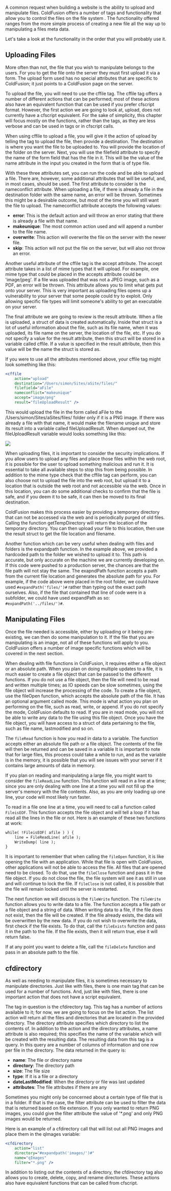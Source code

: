 A common request when building a website is the ability to upload and
manipulate files. ColdFusion offers a number of tags and functionality
that allow you to control the files on the file system . The
functionality offered ranges from the more simple process of creating a
new file all the way up to manipulating a files meta data.

Let's take a look at the functionality in the order that you will
probably use it.

## Uploading Files

More often than not, the file that you wish to manipulate belongs to the
users. For you to get the file onto the server they must first upload it
via a form. The upload form used has no special attributes that are
specific to ColdFusion; it just points to a ColdFusion page on the
server.

To upload the file, you will need to use the cffile tag. The cffile tag
offers a number of different actions that can be performed; most of
these actions also have an equivalent function that can be used if you
prefer cfscript format. However, the first action we are going to look
at, upload, does not currently have a cfscript equivalent. For the sake
of simplicity, this chapter will focus mostly on the functions, rather
than the tags, as they are less verbose and can be used in tags or in
cfscript calls.

When using cffile to upload a file, you will give it the action of
upload by telling the tag to upload the file, then provide a
destination. The destination is where you want the file to be uploaded
to. You will provide the location of the folder on the server. Next, you
will use the filefield attribute to specify the name of the form field
that has the file in it. This will be the value of the name attribute in
the input you created in the form that is of type file.

With these three attributes set, you can run the code and be able to
upload a file. There are, however, some additional attributes that will
be useful, and, in most cases, should be used. The first attribute to
consider is the nameconflict attribute. When uploading a file, if there
is already a file in the destination folder with the same name, an error
will be thrown. Sometimes this might be a desirable outcome, but most of
the time you will still want the file to upload. The nameconflict
attribute accepts the following values:

- **error**: This is the default action and will throw an error stating that there is already a file with that name.
- **makeunique**: The most common action used and will append a number to the file name.
- **overwrite**: This action will overwrite the file on the server with the newer file.
- **skip**: This action will not put the file on the server, but will also not throw an error.

Another useful attribute of the cffile tag is the accept attribute. The
accept attribute takes in a list of mime types that it will upload. For
example, one mime type that could be placed in the accepts attribute
could be 'image/jpeg'. If a file was uploaded that was not a JPEG image,
such as a PDF, an error will be thrown. This attribute allows you to
limit what gets put onto your server. This is very important as
uploading files opens up a vulnerability to your server that some people
could try to exploit. Only allowing specific file types will limit
someone's ability to get an executable on your server.

The final attribute we are going to review is the result attribute. When
a file is uploaded, a struct of data is created automatically. Inside
that struct is a lot of useful information about the file, such as its
file name, when it was uploaded, its file name on the server, the
location of the file, etc. If you do not specify a value for the result
attribute, then this struct will be stored in a variable called cffile.
If a value is specified in the result attribute, then this value will be
the name the struct is stored as.

If you were to use all the attributes mentioned above, your cffile tag
might look something like this:

```cfml
<cffile
    action="upload"
    destination="/Users/simon/Sites/aSite/files/"
    filefield="aFile"
    nameconflict="makeunique"
    accept="image/png"
    result="fileUploadResult" />
```

This would upload the file in the form called aFile to the
/Users/simon/Sites/aSites/files/ folder only if it is a PNG image. If
there was already a file with that name, it would make the filename
unique and store its result into a variable called fileUploadResult.
When dumped out, the fileUploadResult variable would looks something
like this:

![](/assets/img/filemanipulation_file_upload_dump.png)

When uploading files, it is important to consider the security
implications. If you allow users to upload any files and place those
files within the web root, it is possible for the user to upload
something malicious and run it. It is essential to take all available
steps to stop this from being possible. In addition to the mime type
check that the cffile tag can perform, you can also choose not to upload
the file into the web root, but upload it to a location that is outside
the web root and not accessible via the web. Once in this location, you
can do some additional checks to confirm that the file is safe, and if
you deem it to be safe, it can then be moved to its final destination.

ColdFusion makes this process easier by providing a temporary directory
that can not be accessed via the web and is periodically purged of old
files. Calling the function getTempDirectory will return the location of
the temporary directory. You can then upload your file to this location,
then use the result struct to get the file location and filename.

Another function which can be very useful when dealing with files and
folders is the expandpath function. In the example above, we provided a
hardcoded path to the folder we wished to upload it to. This path is
accurate, but only accurate on the machine we are currently developing
on. If this code were pushed to a production server, the chances are
that the file path will not stay the same. The exapndPath function
accepts a path from the current file location and generates the absolute
path for you. For example, if the code above were placed in the root
folder, we could have used `#expandPath('files/')#` rather than typing
out the exact path ourselves. Also, if the file that contained that line
of code were in a subfolder, we could have used expandPath as so:
`#expandPath('../files/')#`.

## Manipulating Files

Once the file needed is accessible, either by uploading or it being
pre-existing, we can then do some manipulation to it. If the file that
you are manipulating is an image, not all of these functions will apply
to you. ColdFusion offers a number of image specific functions which
will be covered in the next section.

When dealing with file functions in ColdFusion, it requires either a
file object or an absolute path. When you plan on doing multiple updates
to a file, it is much easier to create a file object that can be passed
to the different functions. If you do not use a file object, then the
file will need to be read and written multiple times; as IO speeds can
be slow sometimes, using the file object will increase the processing of
the code. To create a file object, use the fileOpen function, which
accepts the absolute path of the file. It has an optional argument
called mode. This mode is what action you plan on performing on the
file, such as read, write, or append. If you do not specify the mode,
ColdFusion defaults to read. If you are in read mode, you will not be
able to write any data to the file using this file object. Once you have
the file object, you will have access to a struct of data pertaining to
the file, such as file name, lastmodified and so on.

The `fileRead` function is how you read in data to a variable. The
function accepts either an absolute file path or a file object. The
contents of the file will then be returned and can be saved in a
variable It is important to note that for large files, this process
could take a while to run, and as the variable is in the memory, it is
possible that you will see issues with your server if it contains large
amounts of data in memory.

If you plan on reading and manipulating a large file, you might want to
consider the `fileReadLine` function. This function will read in a line at
a time; since you are only dealing with one line at a time you will not
fill up the server's memory with the file contents. Also, as you are
only loading up one line, your code will most likely run faster.

To read in a file one line at a time, you will need to call a function
called `FileisEOF`. This function accepts the file object and will tell a
loop if it has read all the lines in the file or not. Here is an example
of these two functions at work:

```cfml
while( !FileisEOF( afile ) ) {
    line = FileReadLine( afile );
    WriteDump( line );
}
```

It is important to remember that when calling the `fileOpen` function, it
is like opening the file with an application. While that file is open
with ColdFusion, other applications will not be able to access the file.
All files that are opened need to be closed. To do that, use the
`fileClose` function and pass it in the file object. If you do not close
the file, the file system will see it as still in use and will continue
to lock the file. If `fileClose` is not called, it is possible that the
file will remain locked until the server is restarted.

The next function we will discuss is the `fileWrite` function. The
`fileWrite` function allows you to write data to a file. The function
accepts a file path or a file object and a string of data. When writing
data to a file, if the file does not exist, then the file will be
created. If the file already exists, the data will be overwritten by the
new data. If you do not wish to overwrite the data, first check if the
file exists. To do that, call the `fileExists` function and pass it in the
path to the file. If the file exists, then it will return true, else it
will return false.

If at any point you want to delete a file, call the `fileDelete` function
and pass in an absolute path to the file.

## cfdirectory

As well as needing to manipulate files, it is sometimes necessary to
manipulate directories. Just like with files, there is one main tag that
can be used for a number of functions. And, just like with files, there
is one important action that does not have a script equivalent.

The tag in question is the cfdirectory tag. This tag has a number of
actions available to it; for now, we are going to focus on the list
action. The list action will return all the files and directories that
are located in the provided directory. The directory attribute specifies
which directory to list the contents of. In addition to the action and
the directory attributes, a name attribute is also required; this
specifies the name of the variable which will be created with the
resulting data. The resulting data from this tag is a query. In this
query are a number of columns of information and one row per file in the
directory. The data returned in the query is:

- **name**: The file or directory name
- **directory**: The directory path
- **size**: The file size
- **type**: If it is a file or a directory
- **dateLastModified**: When the directory or file was last updated
- **attributes**: The file attributes if there are any

Sometimes you might only be concerned about a certain type of file that
is in a folder. If that is the case, the filter attribute can be used to
filter the data that is returned based on file extension. If you only
wanted to return PNG images, you could give the filter attribute the
value of '\*.png' and only PNG images would be returned.

Here is an example of a cfdirectory call that will list out all PNG
images and place them in the qImages variable:

```cfml
<cfdirectory
    action="list"
    directory="#expandpath('images/')#"
    name="qImages"
    filter="*.png" />
```

In addition to listing out the contents of a directory, the cfdirectory
tag also allows you to create, delete, copy, and rename directories.
These actions also have equivalent functions that can be called from
cfscript.
